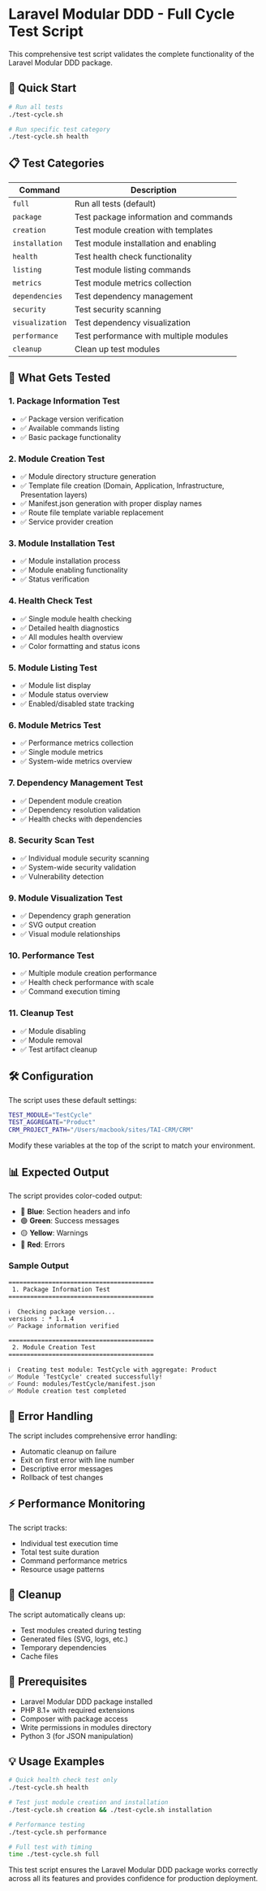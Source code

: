 # Laravel Modular DDD - Full Cycle Test Script

This comprehensive test script validates the complete functionality of the Laravel Modular DDD package.

## 🚀 Quick Start

```bash
# Run all tests
./test-cycle.sh

# Run specific test category
./test-cycle.sh health
```

## 📋 Test Categories

| Command | Description |
|---------|-------------|
| `full` | Run all tests (default) |
| `package` | Test package information and commands |
| `creation` | Test module creation with templates |
| `installation` | Test module installation and enabling |
| `health` | Test health check functionality |
| `listing` | Test module listing commands |
| `metrics` | Test module metrics collection |
| `dependencies` | Test dependency management |
| `security` | Test security scanning |
| `visualization` | Test dependency visualization |
| `performance` | Test performance with multiple modules |
| `cleanup` | Clean up test modules |

## 🧪 What Gets Tested

### 1. Package Information Test
- ✅ Package version verification
- ✅ Available commands listing
- ✅ Basic package functionality

### 2. Module Creation Test
- ✅ Module directory structure generation
- ✅ Template file creation (Domain, Application, Infrastructure, Presentation layers)
- ✅ Manifest.json generation with proper display names
- ✅ Route file template variable replacement
- ✅ Service provider creation

### 3. Module Installation Test
- ✅ Module installation process
- ✅ Module enabling functionality
- ✅ Status verification

### 4. Health Check Test
- ✅ Single module health checking
- ✅ Detailed health diagnostics
- ✅ All modules health overview
- ✅ Color formatting and status icons

### 5. Module Listing Test
- ✅ Module list display
- ✅ Module status overview
- ✅ Enabled/disabled state tracking

### 6. Module Metrics Test
- ✅ Performance metrics collection
- ✅ Single module metrics
- ✅ System-wide metrics overview

### 7. Dependency Management Test
- ✅ Dependent module creation
- ✅ Dependency resolution validation
- ✅ Health checks with dependencies

### 8. Security Scan Test
- ✅ Individual module security scanning
- ✅ System-wide security validation
- ✅ Vulnerability detection

### 9. Module Visualization Test
- ✅ Dependency graph generation
- ✅ SVG output creation
- ✅ Visual module relationships

### 10. Performance Test
- ✅ Multiple module creation performance
- ✅ Health check performance with scale
- ✅ Command execution timing

### 11. Cleanup Test
- ✅ Module disabling
- ✅ Module removal
- ✅ Test artifact cleanup

## 🛠️ Configuration

The script uses these default settings:

```bash
TEST_MODULE="TestCycle"
TEST_AGGREGATE="Product"
CRM_PROJECT_PATH="/Users/macbook/sites/TAI-CRM/CRM"
```

Modify these variables at the top of the script to match your environment.

## 📊 Expected Output

The script provides color-coded output:
- 🔵 **Blue**: Section headers and info
- 🟢 **Green**: Success messages
- 🟡 **Yellow**: Warnings
- 🔴 **Red**: Errors

### Sample Output
```
========================================
 1. Package Information Test
========================================

ℹ️  Checking package version...
versions : * 1.1.4
✅ Package information verified

========================================
 2. Module Creation Test
========================================

ℹ️  Creating test module: TestCycle with aggregate: Product
✅ Module 'TestCycle' created successfully!
✅ Found: modules/TestCycle/manifest.json
✅ Module creation test completed
```

## 🔧 Error Handling

The script includes comprehensive error handling:
- Automatic cleanup on failure
- Exit on first error with line number
- Descriptive error messages
- Rollback of test changes

## ⚡ Performance Monitoring

The script tracks:
- Individual test execution time
- Total test suite duration
- Command performance metrics
- Resource usage patterns

## 🧹 Cleanup

The script automatically cleans up:
- Test modules created during testing
- Generated files (SVG, logs, etc.)
- Temporary dependencies
- Cache files

## 🚨 Prerequisites

- Laravel Modular DDD package installed
- PHP 8.1+ with required extensions
- Composer with package access
- Write permissions in modules directory
- Python 3 (for JSON manipulation)

## 💡 Usage Examples

```bash
# Quick health check test only
./test-cycle.sh health

# Test just module creation and installation
./test-cycle.sh creation && ./test-cycle.sh installation

# Performance testing
./test-cycle.sh performance

# Full test with timing
time ./test-cycle.sh full
```

This test script ensures the Laravel Modular DDD package works correctly across all its features and provides confidence for production deployment.